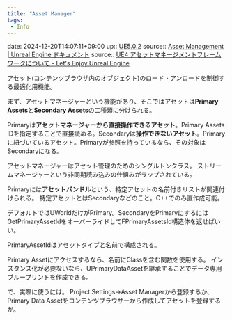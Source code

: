 ```yaml
---
title: "Asset Manager"
tags:
 - Info
---
```


date: 2024-12-20T14:07:11+09:00
up:: [UE5.0.2](../Bar/App/UE5.0.2.md)
source:: [Asset Management | Unreal Engine ドキュメント](https://docs.unrealengine.com/4.27/ja/ProductionPipelines/AssetManagement/)
source:: [UE4 アセットマネージメントフレームワークについて - Let's Enjoy Unreal Engine](https://unrealengine.hatenablog.com/entry/2017/08/24/235153)

アセット(コンテンツブラウザ内のオブジェクト)のロード・アンロードを制御する最適化用機能。

まず、アセットマネージャーという機能があり、そこではアセットは**Primary Assets**と**Secondary Assets**の二種類に分けられる。

Primaryは**アセットマネージャーから直接操作できるアセット**。Primary Assets IDを指定することで直接読める。Secondaryは**操作できないアセット**。Primaryに紐づいているアセット。Primaryが参照を持っているなら、その対象はSecondaryになる。

アセットマネージャーはアセット管理のためのシングルトンクラス。
ストリームマネージャーという非同期読み込みの仕組みがラップされている。

Primaryには**アセットバンドル**という、特定アセットの名前付きリストが関連付けられる。
特定アセットとはSecondaryなどのこと。C++でのみ直作成可能。

デフォルトではUWorldだけがPrimary。SecondaryをPrimaryにするにはGetPrimaryAssetIdをオーバーライドしてFPrimaryAssetsId構造体を返せばいい。

PrimaryAssetIdはアセットタイプと名前で構成される。


Primary Assetにアクセスするなら、名前にClassを含む関数を使用する。
インスタンス化が必要ないなら、UPrimaryDataAssetを継承することでデータ専用ブループリントを作成できる。



で、実際に使うには。
Project Settings→Asset Managerから登録するか、Primary Data Assetをコンテンツブラウザーから作成してアセットを登録するか。